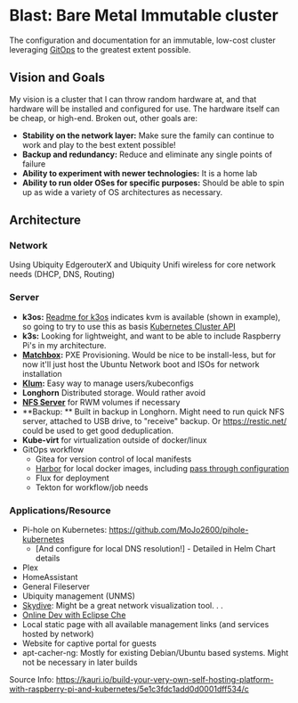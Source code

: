 # Blast:  **B**are Meta**l** Immut**a**ble clu**st**er

The configuration and documentation for an immutable, low-cost cluster leveraging [GitOps](https://www.weave.works/technologies/gitops/) to the greatest extent possible.

## Vision and Goals

My vision is a cluster that I can throw random hardware at, and that hardware will be installed and 
configured for use.  The hardware itself can be cheap, or high-end.  Broken out, other goals are:

* **Stability on the network layer:**  Make sure the family can continue to work and play to the best extent possible!  
* **Backup and redundancy:**  Reduce and eliminate any single points of failure
* **Ability to experiment with newer technologies:**  It is a home lab
* **Ability to run older OSes for specific purposes:**  Should be able to spin up as wide a variety of OS architectures as necessary.

## Architecture

### Network

Using Ubiquity EdgerouterX and Ubiquity Unifi wireless for core network needs (DHCP, DNS, Routing)

### Server

* **k3os:**  [Readme for k3os](https://github.com/rancher/k3os#sample-configyaml) indicates kvm is available (shown in example), so going to try to use this as basis 
[Kubernetes Cluster API](https://github.com/kubernetes-sigs/cluster-api)
* **k3s:**  Looking for lightweight, and want to be able to include Raspberry Pi's in my architecture. 
* **[Matchbox](https://github.com/poseidon/matchbox):** PXE Provisioning.  Would be nice to be install-less, but for now it'll just host the Ubuntu Network boot and ISOs for network installation
* **[Klum](https://github.com/ibuildthecloud/klum):**  Easy way to manage users/kubeconfigs
* **Longhorn** Distributed storage.  Would rather avoid
* **[NFS Server](https://estl.tech/multi-writer-file-storage-on-gke-6d044ec96a46)** for RWM volumes if necessary
* **Backup: ** Built in backup in Longhorn.   Might need to run quick NFS server, attached to USB drive, to "receive" backup. Or <https://restic.net/> could be used to get good deduplication. 
* **Kube-virt** for virtualization outside of docker/linux
* GitOps workflow
  * Gitea for version control of local manifests
  * [Harbor](https://github.com/goharbor/harbor) for local docker images, including [pass through configuration](https://github.com/goharbor/harbor/blob/master/contrib/Configure_mirror.md)
  * Flux for deployment
  * Tekton for workflow/job needs

### Applications/Resource
* Pi-hole on Kubernetes: https://github.com/MoJo2600/pihole-kubernetes
  * [And configure for local DNS resolution!] - Detailed in Helm Chart details
* Plex
* HomeAssistant
* General Fileserver 
* Ubiquity management (UNMS)
* [Skydive](https://github.com/skydive-project/skydive): Might be a great network visualization tool. . . 
* [Online Dev with Eclipse Che](https://www.eclipse.org/che/docs/che-7/introduction-to-eclipse-che/)
* Local static page with all available management links (and services hosted by network)
* Website for captive portal for guests
* apt-cacher-ng: Mostly for existing Debian/Ubuntu based systems.  Might not be necessary in later builds


Source Info:
https://kauri.io/build-your-very-own-self-hosting-platform-with-raspberry-pi-and-kubernetes/5e1c3fdc1add0d0001dff534/c

